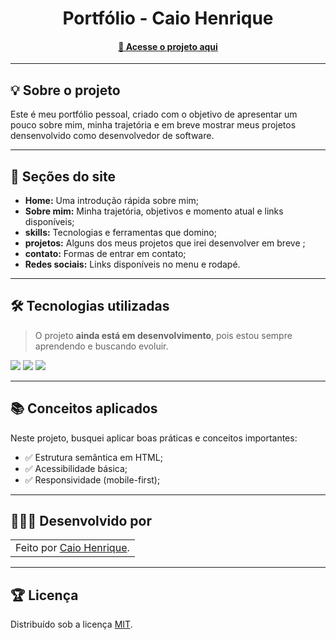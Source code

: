<h1 align="center"> Portfólio - Caio Henrique</h1>


<h4 align="center"><a href="https://portifolio-six-sepia-49.vercel.app/" target="_blank">🔗 Acesse o projeto aqui</a></h4>

---

## 💡 Sobre o projeto

Este é meu portfólio pessoal, criado com o objetivo de apresentar um pouco sobre mim, minha trajetória e em breve mostrar meus projetos densenvolvido  como desenvolvedor de software.

---

## 📄 Seções do site

- **Home:** Uma introdução rápida sobre mim;
- **Sobre mim:** Minha trajetória, objetivos e momento atual e links disponíveis;
- **skills:**  Tecnologias e ferramentas que domino;
- **projetos:** Alguns dos meus projetos que irei desenvolver em breve ;
- **contato:** Formas de entrar em contato;
- **Redes sociais:** Links disponíveis no menu e rodapé.

---

## 🛠 Tecnologias utilizadas

> O projeto **ainda está em desenvolvimento**, pois estou sempre aprendendo e buscando evoluir.

<div>
  <img src="https://img.shields.io/badge/HTML5-E34F26?style=for-the-badge&logo=html5&logoColor=white" />
  <img src="https://img.shields.io/badge/CSS3-1572B6?style=for-the-badge&logo=css3&logoColor=white" />
  <img src="https://img.shields.io/badge/JavaScript-F7DF1E?style=for-the-badge&logo=javascript&logoColor=black" />
</div>

---

## 📚 Conceitos aplicados

Neste projeto, busquei aplicar boas práticas e conceitos importantes:

- ✅ Estrutura semântica em HTML;
- ✅ Acessibilidade básica;
- ✅ Responsividade (mobile-first);

---

## 👨🏿‍💻 Desenvolvido por

<table>
  <tr>
    <td>
      Feito por <a href="https://github.com/CaioHennrique" target="_blank">Caio Henrique</a>.
    </td>
  </tr>
</table>

---

## 🏆 Licença

Distribuído sob a licença [MIT](./LICENSE).
